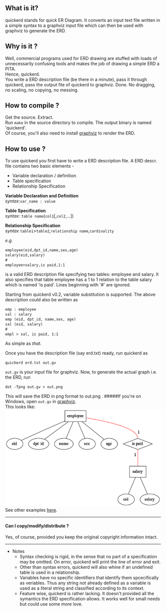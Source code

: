 What is it?
-----
quickerd stands for quick ER Diagram.
It converts an input text file written in a simple syntax to a graphviz input file which can then be used with graphviz to generate the ERD.

Why is it ?
----
Well, commercial programs used for ERD drawing are stuffed with loads of unnecessarily confusing tools and makes the job of drawing  a simple ERD a PITA.  
Hence, quickerd.  
You write a ERD description file (be there in a minute), pass it through quickerd, pass the output file of quickerd to graphviz. Done.
No dragging, no scaling, no copying, no messing. 

How to compile ?
--
Get the source. Extract.  
Run `make` in the source directory to compile. The output binary is named 'quickerd'.  
Of course, you'll also need to install [graphviz](http://www.graphviz.org/Download_windows.php) to render the ERD.

How to use ?
---
To use quickerd you first have to write a ERD description file.
A ERD descr. file contains two basic elements - 
* Variable declaration / definition
* Table specification
* Relationship Specification

**Variable Declaration and Definition**  
*syntax*:`var_name : value`

**Table Specification**  
*syntax*: `table name`(`col1`[,`col2`,...])  

**Relationship Specification**  
*syntax* `table1`>`table2`,`relationship name`,`cardinality`

*e.g.*
```
employee(eid,dpt_id,name,sex,age)
salary(eid,salary)
#
employee>salary,is paid,1:1
```
is a valid ERD description file specifying two tables: employee and salary. It also specifies that table employee has a 1 to 1 relation to the table salary which is named 'is paid'.
Lines beginning with '#' are ignored.

Starting from quickerd v0.2, variable substitution is supported. The above description could also be written as
```
emp : employee
sal : salary
emp (eid, dpt_id, name,sex, age)
sal (eid, salary)
#
empl > sal, is paid, 1:1
```
As simple as *that*.

Once you have the description file (say erd.txt) ready, run quickerd as
```
quickerd erd.txt out.gv
```
`out.gv` is your input file for graphviz. Now, to generate the actual graph i.e. the ERD, run
```
dot -Tpng out.gv > out.png
```
This will save the ERD in png format to out.png .
#####If you're on Windows, open `out.gv` in [graphviz](http://www.graphviz.org/Download_windows.php).  
This looks like:![This looks like :](https://raw.githubusercontent.com/0pointr/quickerd/master/Examples/simple.png)  
See other examples [here](https://github.com/0pointr/quickerd/tree/master/Examples).  

---
#### Can I copy/modify/distribute ?
Yes, of course, provided you keep the original copyright information intact.  
___
* Notes
  * Syntax checking is rigid, in the sense that no part of a specification may be omitted. On error, quickerd will print the line of error and exit.
  * Other than syntax errors, quickerd will also whine if an undefined table is used in a relationship.
  * Variables have no specific identifiers that identify them spcecifically as veriables. Thus any string not already defined as a variable is used as a literal
    string and classified according to its context.
  * Feature wise, quickerd is rather lacking. It doesn't provided all the symantics the ERD specification allows. It works well for small needs but could use some more love.
